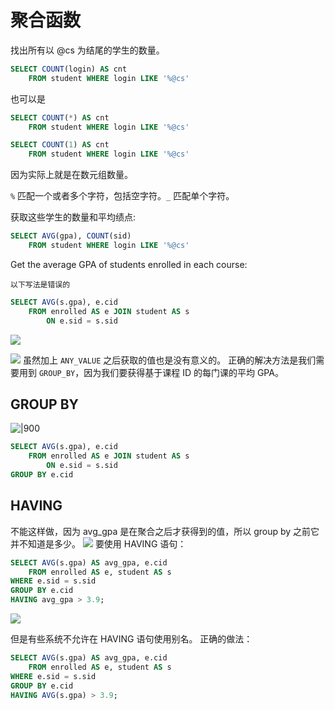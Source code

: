 # 聚合函数


找出所有以 @cs 为结尾的学生的数量。
```sql
SELECT COUNT(login) AS cnt
	FROM student WHERE login LIKE '%@cs'
```

也可以是
```sql
SELECT COUNT(*) AS cnt
	FROM student WHERE login LIKE '%@cs'
```

```sql
SELECT COUNT(1) AS cnt
	FROM student WHERE login LIKE '%@cs'
```

因为实际上就是在数元组数量。

`%` 匹配一个或者多个字符，包括空字符。` _ ` 匹配单个字符。

获取这些学生的数量和平均绩点:
```sql
SELECT AVG(gpa), COUNT(sid) 
	FROM student WHERE login LIKE '%@cs'
```


Get the average GPA of students enrolled in each course:
```ad-error
以下写法是错误的
```

```sql
SELECT AVG(s.gpa), e.cid
	FROM enrolled AS e JOIN student AS s
		ON e.sid = s.sid
```

![](https://typora-birdy.oss-cn-guangzhou.aliyuncs.com/20250418200035927.png)

![](https://typora-birdy.oss-cn-guangzhou.aliyuncs.com/20250418200132854.png)
虽然加上 `ANY_VALUE` 之后获取的值也是没有意义的。
正确的解决方法是我们需要用到 `GROUP_BY`，因为我们要获得基于课程 ID 的每门课的平均 GPA。

## GROUP BY
![|900](https://typora-birdy.oss-cn-guangzhou.aliyuncs.com/20250418202130179.png)


```sql
SELECT AVG(s.gpa), e.cid
	FROM enrolled AS e JOIN student AS s
		ON e.sid = s.sid
GROUP BY e.cid
```

## HAVING
不能这样做，因为 avg_gpa 是在聚合之后才获得到的值，所以 group by 之前它并不知道是多少。
![](https://typora-birdy.oss-cn-guangzhou.aliyuncs.com/20250418203322140.png)
要使用 HAVING 语句：
```sql
SELECT AVG(s.gpa) AS avg_gpa, e.cid
	FROM enrolled AS e, student AS s
WHERE e.sid = s.sid
GROUP BY e.cid
HAVING avg_gpa > 3.9;
```

![](https://typora-birdy.oss-cn-guangzhou.aliyuncs.com/20250418203511646.png)

但是有些系统不允许在 HAVING 语句使用别名。
正确的做法：
```sql
SELECT AVG(s.gpa) AS avg_gpa, e.cid
	FROM enrolled AS e, student AS s
WHERE e.sid = s.sid
GROUP BY e.cid
HAVING AVG(s.gpa) > 3.9;
```